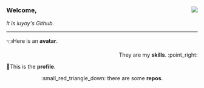 
### Welcome, <img align="right" src="https://github-readme-stats.vercel.app/api/top-langs/?username=iuyoy&hide=c%2B%2B">

*It is iuyoy's Github.*

---

:point_left:Here is an **avatar**.

<p align="right">They are my <b>skills</b>. :point_right:</p>

📌This is the **profile**.

<p align="center">:small_red_triangle_down: there are some <b>repos</b>.</p>

